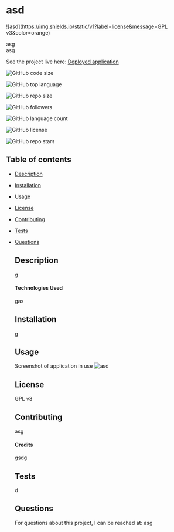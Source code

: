 # asd

  ![asd](https://img.shields.io/static/v1?label=license&message=GPL v3&color=orange)
 

  asg  
  asg


  See the project live here:
  [Deployed application](gas)

  ![GitHub code size](https://img.shields.io/github/languages/code-size/asg/asd?color=FF0000&logo=GitHub&logoColor=FF0000&style=for-the-badge)  

  ![GitHub top language](https://img.shields.io/github/languages/top/asg/asd?color=FF7F00&logo=GitHub&logoColor=FF7F00&style=for-the-badge)  

  ![GitHub repo size](https://img.shields.io/github/repo-size/asg/asd?color=FFFF00&logo=GitHub&logoColor=FFFF00&style=for-the-badge)  

  ![GitHub followers](https://img.shields.io/github/followers/asg?color=00FF00&logo=GitHub&logoColor=00FF00&style=for-the-badge)  

  ![GitHub language count](https://img.shields.io/github/languages/count/asg/asd?color=0000FF&logo=GitHub&logoColor=0000FF&style=for-the-badge)  

  ![GitHub license](https://img.shields.io/github/license/asg/asd?color=2E2B5F&logo=GitHub&logoColor=2E2B5F&style=for-the-badge)  

  ![GitHub repo stars](https://img.shields.io/github/stars/asg/asd?color=8B00FF&logo=GitHub&logoColor=8B00FF&style=for-the-badge)  

      
  ## Table of contents
* [Description](#description)
* [Installation](#installation)
* [Usage](#usage)
* [License](#license)
* [Contributing](#contributing)
* [Tests](#tests)
* [Questions](#questions)

  ## Description
  g
      
  #### Technologies Used
  gas
      
      
  ## Installation
  g
      

  ## Usage
  Screenshot of application in use
  ![asd](as)
      

  ## License
  GPL v3

        
  ## Contributing
  asg   
  
  #### Credits
  gsdg  


  ## Tests
  d   


  ## Questions
  For questions about this project, I can be reached at:
  asg   
